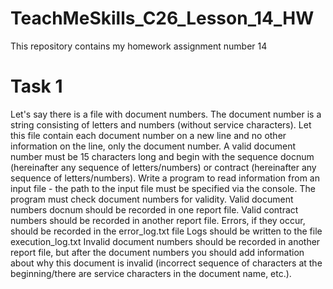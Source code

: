 # TeachMeSkills_C26_Lesson_14_HW
This repository contains my homework assignment number 14
# Task 1
Let's say there is a file with document numbers.
The document number is a string consisting of letters and numbers (without service characters).
Let this file contain each document number on a new line and no other information on the line, only the document number.
A valid document number must be 15 characters long and begin with the sequence docnum (hereinafter any sequence of letters/numbers) or contract (hereinafter any sequence of letters/numbers).
Write a program to read information from an input file - the path to the input file must be specified via the console.
The program must check document numbers for validity.
Valid document numbers docnum should be recorded in one report file.
Valid contract numbers should be recorded in another report file.
Errors, if they occur, should be recorded in the error_log.txt file
Logs should be written to the file execution_log.txt
Invalid document numbers should be recorded in another report file, but after the document numbers you should add information about why this document is invalid (incorrect sequence of characters at the beginning/there are service characters in the document name, etc.).
